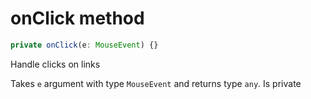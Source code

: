 # onClick method

```js
private onClick(e: MouseEvent) {}
```

Handle clicks on links

Takes `e` argument with type `MouseEvent` and returns type `any`. Is private